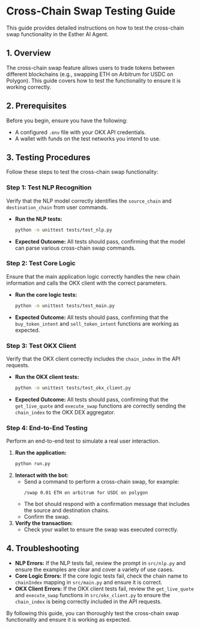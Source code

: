 # Cross-Chain Swap Testing Guide

This guide provides detailed instructions on how to test the cross-chain swap functionality in the Esther AI Agent.

## 1. Overview

The cross-chain swap feature allows users to trade tokens between different blockchains (e.g., swapping ETH on Arbitrum for USDC on Polygon). This guide covers how to test the functionality to ensure it is working correctly.

## 2. Prerequisites

Before you begin, ensure you have the following:

- A configured `.env` file with your OKX API credentials.
- A wallet with funds on the test networks you intend to use.

## 3. Testing Procedures

Follow these steps to test the cross-chain swap functionality:

### Step 1: Test NLP Recognition

Verify that the NLP model correctly identifies the `source_chain` and `destination_chain` from user commands.

- **Run the NLP tests:**
  ```bash
  python -m unittest tests/test_nlp.py
  ```
- **Expected Outcome:** All tests should pass, confirming that the model can parse various cross-chain swap commands.

### Step 2: Test Core Logic

Ensure that the main application logic correctly handles the new chain information and calls the OKX client with the correct parameters.

- **Run the core logic tests:**
  ```bash
  python -m unittest tests/test_main.py
  ```
- **Expected Outcome:** All tests should pass, confirming that the `buy_token_intent` and `sell_token_intent` functions are working as expected.

### Step 3: Test OKX Client

Verify that the OKX client correctly includes the `chain_index` in the API requests.

- **Run the OKX client tests:**
  ```bash
  python -m unittest tests/test_okx_client.py
  ```
- **Expected Outcome:** All tests should pass, confirming that the `get_live_quote` and `execute_swap` functions are correctly sending the `chain_index` to the OKX DEX aggregator.

### Step 4: End-to-End Testing

Perform an end-to-end test to simulate a real user interaction.

1. **Run the application:**
   ```bash
   python run.py
   ```
2. **Interact with the bot:**
   - Send a command to perform a cross-chain swap, for example:
     ```
     /swap 0.01 ETH on arbitrum for USDC on polygon
     ```
   - The bot should respond with a confirmation message that includes the source and destination chains.
   - Confirm the swap.
3. **Verify the transaction:**
   - Check your wallet to ensure the swap was executed correctly.

## 4. Troubleshooting

- **NLP Errors:** If the NLP tests fail, review the prompt in `src/nlp.py` and ensure the examples are clear and cover a variety of use cases.
- **Core Logic Errors:** If the core logic tests fail, check the chain name to `chainIndex` mapping in `src/main.py` and ensure it is correct.
- **OKX Client Errors:** If the OKX client tests fail, review the `get_live_quote` and `execute_swap` functions in `src/okx_client.py` to ensure the `chain_index` is being correctly included in the API requests.

By following this guide, you can thoroughly test the cross-chain swap functionality and ensure it is working as expected.
